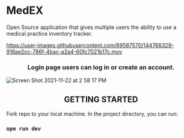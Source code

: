 # MedEX

Open Source application that gives multiple users the ability to use a  medical practice inventory tracker.

https://user-images.githubusercontent.com/69587570/144766329-916ae2cc-786f-4bac-a2a4-60fc7021b17c.mov



<h3 align='center' > Login page users can log in or create an account. </h3>

![Screen Shot 2021-11-22 at 2 58 17 PM](https://user-images.githubusercontent.com/69587570/144766497-36c402e2-c269-4dfd-a0d6-37fce772797c.png)


 <h2 align='center' >GETTING STARTED </h2>
Fork repo to your local machine.
In the project directory, you can run:

### `npm run dev`
